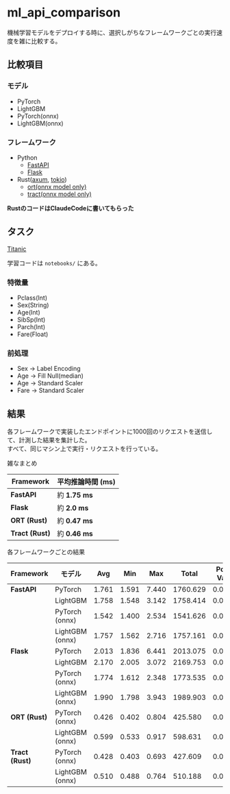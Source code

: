 # ml_api_comparison

機械学習モデルをデプロイする時に、選択しがちなフレームワークごとの実行速度を雑に比較する。


## 比較項目

### モデル

- PyTorch
- LightGBM
- PyTorch(onnx)
- LightGBM(onnx)

### フレームワーク

- Python
  - [FastAPI](https://fastapi.tiangolo.com/)
  - [Flask](https://flask.palletsprojects.com/en/stable/)
- Rust([axum](https://docs.rs/axum/latest/axum/), [tokio](https://docs.rs/tokio/latest/tokio/))
  - [ort(onnx model only)](https://docs.rs/ort/latest/ort/)
  - [tract(onnx model only)](https://docs.rs/tract-ffi/latest/tract/)

**RustのコードはClaudeCodeに書いてもらった**

## タスク

[Titanic](https://www.kaggle.com/competitions/titanic/overview)

学習コードは `notebooks/` にある。

### 特徴量

- Pclass(Int)
- Sex(String)
- Age(Int)
- SibSp(Int)
- Parch(Int)
- Fare(Float)


### 前処理

- Sex →  Label Encoding
- Age → Fill Null(median)
- Age → Standard Scaler
- Fare → Standard Scaler


## 結果

各フレームワークで実装したエンドポイントに1000回のリクエストを送信して、計測した結果を集計した。       
すべて、同じマシン上で実行・リクエストを行っている。


雑なまとめ

| Framework        | 平均推論時間 (ms)   |
| ---------------- | ------------- |
| **FastAPI**      | 約 **1.75 ms** |
| **Flask**        | 約 **2.0 ms**  |
| **ORT (Rust)**   | 約 **0.47 ms** |
| **Tract (Rust)** | 約 **0.46 ms** |


各フレームワークごとの結果

| Framework        | モデル             | Avg   | Min   | Max   | Total    | Pop Var | Sample Var |
| ---------------- | --------------- | ----- | ----- | ----- | -------- | ------- | ---------- |
| **FastAPI**      | PyTorch         | 1.761 | 1.591 | 7.440 | 1760.629 | 0.043   | 0.043      |
|                  | LightGBM        | 1.758 | 1.548 | 3.142 | 1758.414 | 0.017   | 0.017      |
|                  | PyTorch (onnx)  | 1.542 | 1.400 | 2.534 | 1541.626 | 0.009   | 0.009      |
|                  | LightGBM (onnx) | 1.757 | 1.562 | 2.716 | 1757.161 | 0.010   | 0.010      |
| **Flask**        | PyTorch         | 2.013 | 1.836 | 6.441 | 2013.075 | 0.037   | 0.037      |
|                  | LightGBM        | 2.170 | 2.005 | 3.072 | 2169.753 | 0.009   | 0.009      |
|                  | PyTorch (onnx)  | 1.774 | 1.612 | 2.348 | 1773.535 | 0.008   | 0.008      |
|                  | LightGBM (onnx) | 1.990 | 1.798 | 3.943 | 1989.903 | 0.023   | 0.023      |
| **ORT (Rust)**   | PyTorch (onnx)  | 0.426 | 0.402 | 0.804 | 425.580  | 0.001   | 0.001      |
|                  | LightGBM (onnx) | 0.599 | 0.533 | 0.917 | 598.631  | 0.000   | 0.000      |
| **Tract (Rust)** | PyTorch (onnx)  | 0.428 | 0.403 | 0.693 | 427.609  | 0.000   | 0.000      |
|                  | LightGBM (onnx) | 0.510 | 0.488 | 0.764 | 510.188  | 0.000   | 0.000      |


